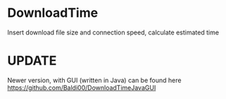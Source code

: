 # DownloadTime
Insert download file size and connection speed, calculate estimated time

# UPDATE
Newer version, with GUI (written in Java) can be found here https://github.com/Baldi00/DownloadTimeJavaGUI
